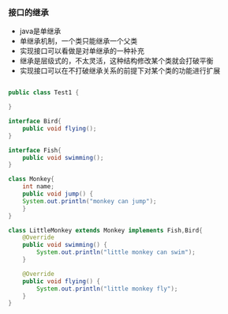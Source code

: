 ### 接口的继承
- java是单继承
- 单继承机制，一个类只能继承一个父类
- 实现接口可以看做是对单继承的一种补充
- 继承是层级式的，不太灵活，这种结构修改某个类就会打破平衡
- 实现接口可以在不打破继承关系的前提下对某个类的功能进行扩展
```java

public class Test1 {

}

interface Bird{
    public void flying();
}

interface Fish{
    public void swimming();
}

class Monkey{
    int name;
    public void jump() {
    System.out.println("monkey can jump");
    }
}

class LittleMonkey extends Monkey implements Fish,Bird{
    @Override
    public void swimming() {
        System.out.println("little monkey can swim");
    }

    @Override
    public void flying() {
        System.out.println("little monkey fly");
    }
}
